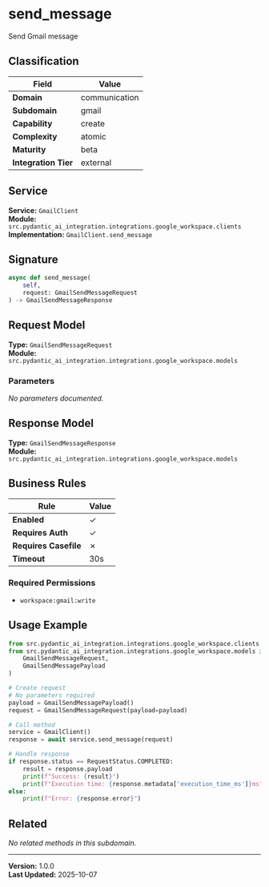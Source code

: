 # send_message

Send Gmail message

## Classification

| Field | Value |
|-------|-------|
| **Domain** | communication |
| **Subdomain** | gmail |
| **Capability** | create |
| **Complexity** | atomic |
| **Maturity** | beta |
| **Integration Tier** | external |

## Service

**Service:** `GmailClient`  
**Module:** `src.pydantic_ai_integration.integrations.google_workspace.clients`  
**Implementation:** `GmailClient.send_message`

## Signature

```python
async def send_message(
    self,
    request: GmailSendMessageRequest
) -> GmailSendMessageResponse
```

## Request Model

**Type:** `GmailSendMessageRequest`  
**Module:** `src.pydantic_ai_integration.integrations.google_workspace.models`

### Parameters

*No parameters documented.*


## Response Model

**Type:** `GmailSendMessageResponse`  
**Module:** `src.pydantic_ai_integration.integrations.google_workspace.models`

## Business Rules

| Rule | Value |
|------|-------|
| **Enabled** | ✓ |
| **Requires Auth** | ✓ |
| **Requires Casefile** | ✗ |
| **Timeout** | 30s |

### Required Permissions

- `workspace:gmail:write`


## Usage Example

```python
from src.pydantic_ai_integration.integrations.google_workspace.clients import GmailClient
from src.pydantic_ai_integration.integrations.google_workspace.models import (
    GmailSendMessageRequest,
    GmailSendMessagePayload
)

# Create request
# No parameters required
payload = GmailSendMessagePayload()
request = GmailSendMessageRequest(payload=payload)

# Call method
service = GmailClient()
response = await service.send_message(request)

# Handle response
if response.status == RequestStatus.COMPLETED:
    result = response.payload
    print(f"Success: {result}")
    print(f"Execution time: {response.metadata['execution_time_ms']}ms")
else:
    print(f"Error: {response.error}")
```

## Related

*No related methods in this subdomain.*


---

**Version:** 1.0.0  
**Last Updated:** 2025-10-07
